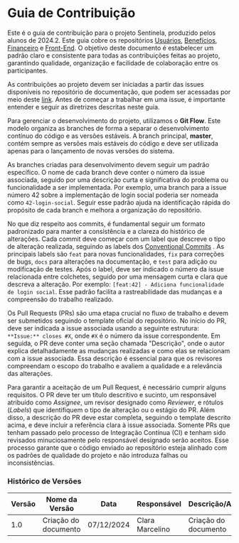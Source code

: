 # Guia de Contribuição

Este é o guia de contribuição para o projeto Sentinela, produzido pelos alunos de 2024.2. Este guia cobre os repositórios [Usuários](https://github.com/fga-eps-mds/2024.2-SENTINELA-BACKEND-USUARIOS.git), [Benefícios](https://github.com/fga-eps-mds/2024.2-SENTINELA-BACKEND-BENEFICIOS.git), [Financeiro](https://github.com/fga-eps-mds/2024.2-SENTINELA-BACKEND-FINANCEIRO.git) e [Front-End](https://github.com/fga-eps-mds/2024.2-SENTINELA-FRONT.git). O objetivo deste documento é estabelecer um padrão claro e consistente para todas as contribuições feitas ao projeto, garantindo qualidade, organização e facilidade de colaboração entre os participantes.

As contribuições ao projeto devem ser iniciadas a partir das issues disponíveis no repositório de documentação, que podem ser acessadas por meio deste [link](https://github.com/fga-eps-mds/2024.2-SENTINELA-DOC/issues). Antes de começar a trabalhar em uma issue, é importante entender e seguir as diretrizes descritas neste guia.

Para gerenciar o desenvolvimento do projeto, utilizamos o **Git Flow**. Este modelo organiza as branches de forma a separar o desenvolvimento contínuo do código e as versões estáveis. A branch principal, **master**, contém sempre as versões mais estáveis do código e deve ser utilizada apenas para o lançamento de novas versões do sistema.

As branches criadas para desenvolvimento devem seguir um padrão específico. O nome de cada branch deve conter o número da issue associada, seguido por uma descrição curta e significativa do problema ou funcionalidade a ser implementada. Por exemplo, uma branch para a issue número 42 sobre a implementação de login social poderia ser nomeada como `42-login-social`. Seguir esse padrão ajuda na identificação rápida do propósito de cada branch e melhora a organização do repositório.

No que diz respeito aos commits, é fundamental seguir um formato padronizado para manter a consistência e a clareza do histórico de alterações. Cada commit deve começar com um label que descreve o tipo de alteração realizada, seguindo as labels dos [Conventional Commits](https://www.conventionalcommits.org/en/v1.0.0/) . As principais labels são `feat` para novas funcionalidades, `fix` para correções de bugs, `docs` para alterações na documentação, e `test` para adição ou modificação de testes. Após o label, deve ser indicado o número da issue relacionada entre colchetes, seguido por uma mensagem curta e clara que descreva a alteração. Por exemplo: `[feat:42] - Adiciona funcionalidade de login social`. Esse padrão facilita a rastreabilidade das mudanças e a compreensão do trabalho realizado.

Os Pull Requests (PRs) são uma etapa crucial no fluxo de trabalho e devem ser submetidos seguindo o template oficial do repositório. No início do PR, deve ser indicada a issue associada usando a seguinte estrutura: `**Issue:** closes #X`, onde `#X` é o número da issue correspondente. Em seguida, o PR deve conter uma seção chamada "Descrição", onde o autor explica detalhadamente as mudanças realizadas e como elas se relacionam com a issue associada. Essa descrição é essencial para que os revisores compreendam o escopo do trabalho e avaliem a qualidade e a relevância das alterações.

Para garantir a aceitação de um Pull Request, é necessário cumprir alguns requisitos. O PR deve ter um título descritivo e sucinto, um responsável atribuído como _Assignee_, um revisor designado como _Reviewer_, e rótulos (_Labels_) que identifiquem o tipo de alteração ou o estágio do PR. Além disso, a descrição do PR deve estar completa, seguindo o template descrito acima, e deve incluir a referência clara à issue associada. Somente PRs que tenham passado pelo processo de Integração Contínua (CI) e tenham sido revisados minuciosamente pelo responsável designado serão aceitos. Esse processo garante que o código enviado ao repositório esteja alinhado com os padrões de qualidade do projeto e não introduza falhas ou inconsistências.

### **Histórico de Versões**

| **Versão** | **Nome da Versão**      | **Data**      | **Responsável**         | **Descrição/Alterações**                                 |
|------------|-------------------------|---------------|-------------------------|----------------------------------------------------------|
|   1.0      | Criação do documento    | 07/12/2024    | Clara Marcelino         | Criação do documento                                     |
